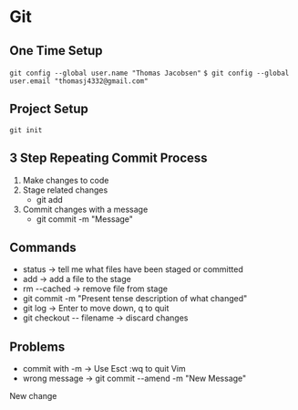 # Git

## One Time Setup

`git config --global user.name "Thomas Jacobsen"`
`$ git config --global user.email "thomasj4332@gmail.com"`

## Project Setup

`git init`

## 3 Step Repeating Commit Process
1. Make changes to code
2. Stage related changes
    * git add
3. Commit changes with a message
    * git commit -m "Message"

## Commands

* status -> tell me what files have been staged or committed
* add -> add a file to the stage
* rm --cached -> remove file from stage
* git commit -m "Present tense description of what changed"
* git log -> Enter to move down, q to quit
* git checkout -- filename -> discard changes

## Problems
* commit with -m -> Use Esct :wq to quit Vim
* wrong message -> git commit --amend -m "New Message"

New change